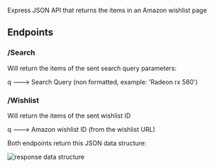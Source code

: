 Express JSON API that returns the items in an Amazon wishlist page

## Endpoints

### /Search
Will return the items of the sent search query
parameters:

q ---> Search Query (non formatted, example: 'Radeon rx 580')

### /Wishlist
Will return the items of the sent wishlist ID

q ---> Amazon wishlist ID (from the wishlist URL)

Both endpoints return this JSON data structure:

![response data structure](https://i.imgur.com/KmPwbee.png)


